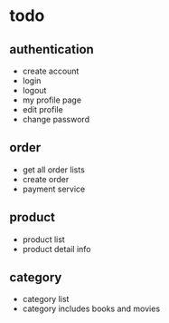 # todo

## authentication

- create account
- login
- logout
- my profile page
- edit profile
- change password

## order

- get all order lists
- create order
- payment service

## product

- product list
- product detail info

## category

- category list
- category includes books and movies
